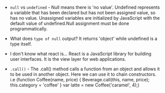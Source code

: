 * `null` vs `undefined` - Null means there is 'no value'. Undefined represents a variable that has been declared but has not been assigned value, so has no value.
Unassigned variables are initialized by JavaScript with the default value of undefined.Null assignment must be done programmatically.

* What does `type of null` output? It returns 'object' while undefined is a type itself.

* I don't know what react is...
React is a JavaScript library for building user interfaces. It is the view layer for web applications.

* `.call()` - The .call() method calls a function from an object and allows it to be used in another object. Here we can use it to chain constructors.
i.e (function Coffee(name, price) {
   Beverage.call(this, name, price);
   this.category = 'coffee'
 }
 var latte = new Coffee('caramel', 4);)

